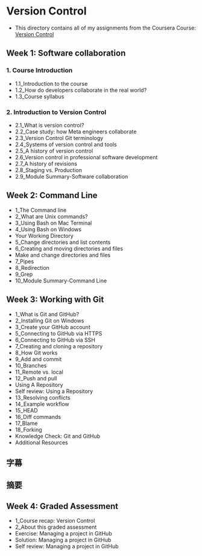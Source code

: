 # Version Control

- This directory contains all of my assignments from the Coursera Course: [Version Control](https://www.coursera.org/learn/introduction-to-version-control?specialization=meta-front-end-developer)

## Week 1: Software collaboration
  
### 1. Course Introduction 

- 1.1_Introduction to the course
- 1.2_How do developers collaborate in the real world?
- 1.3_Course syllabus

### 2. Introduction to Version Control

- 2.1_What is version control?
- 2.2_Case study: how Meta engineers collaborate
- 2.3_Version Control Git terminology
- 2.4_Systems of version control and tools
- 2.5_A history of version control
- 2.6_Version control in professional software development
- 2.7_A history of revisions
- 2.8_Staging vs. Production
- 2.9_Module Summary-Software collaboration

## Week 2: Command Line

- 1_The Command line
- 2_What are Unix commands?
- 3_Using Bash on Mac Terminal
- 4_Using Bash on Windows
- Your Working Directory
- 5_Change directories and list contents
- 6_Creating and moving directories and files
- Make and change directories and files
- 7_Pipes
- 8_Redirection
- 9_Grep
- 10_Module Summary-Command Line

## Week 3: Working with Git
  
- 1_What is Git and GitHub?
- 2_Installing Git on Windows
- 3_Create your GitHub account
- 5_Connecting to GitHub via HTTPS
- 6_Connecting to GitHub via SSH
- 7_Creating and cloning a repository
- 8_How Git works
- 9_Add and commit
- 10_Branches
- 11_Remote vs. local
- 12_Push and pull
- Using A Repository
- Self review: Using a Repository
- 13_Resolving conflicts
- 14_Example workflow
- 15_HEAD
- 16_Diff commands
- 17_Blame
- 18_Forking
- Knowledge Check: Git and GitHub
- Additional Resources

## 字幕


## 摘要
## Week 4: Graded Assessment
  

- 1_Course recap: Version Control
- 2_About this graded assessment
- Exercise: Managing a project in GitHub
- Solution: Managing a project in GitHub
- Self review: Managing a project in GitHub
